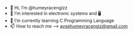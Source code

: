 - 👋 Hi, I’m @humeyracengizz
- 👀 I’m interested in electronic systems and 🖥
- 🌱 I’m currently learning C Programming Language
- 📫 How to reach me --> aysehumeyracengiz@gmail.com
